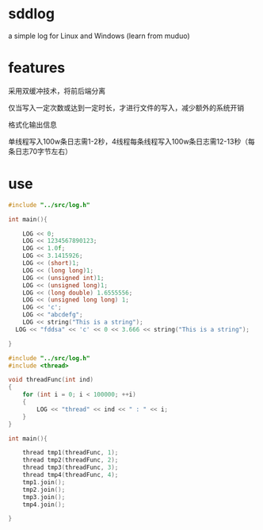 # sddlog

a simple log for Linux and Windows
(learn from muduo)

# features

  采用双缓冲技术，将前后端分离
  
  仅当写入一定次数或达到一定时长，才进行文件的写入，减少额外的系统开销
  
  格式化输出信息

  单线程写入100w条日志需1-2秒，4线程每条线程写入100w条日志需12-13秒（每条日志70字节左右）
  
# use


```cpp
#include "../src/log.h"

int main(){

	LOG << 0;
	LOG << 1234567890123;
	LOG << 1.0f;
	LOG << 3.1415926;
	LOG << (short)1;
	LOG << (long long)1;
	LOG << (unsigned int)1;
	LOG << (unsigned long)1;
	LOG << (long double) 1.6555556;
	LOG << (unsigned long long) 1;
	LOG << 'c';
	LOG << "abcdefg";
	LOG << string("This is a string");
  LOG << "fddsa" << 'c' << 0 << 3.666 << string("This is a string");

}
```

```cpp
#include "../src/log.h"
#include <thread>

void threadFunc(int ind)
{
	for (int i = 0; i < 100000; ++i)
	{
		LOG << "thread" << ind << " : " << i;
	}
}

int main(){

	thread tmp1(threadFunc, 1);
	thread tmp2(threadFunc, 2);
	thread tmp3(threadFunc, 3);
	thread tmp4(threadFunc, 4);
	tmp1.join();
	tmp2.join();
	tmp3.join();
	tmp4.join();

}
```
